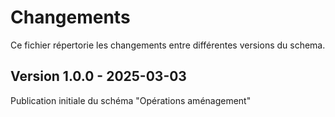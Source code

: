 # Changements

Ce fichier répertorie les changements entre différentes versions du schema.

## Version 1.0.0 - 2025-03-03

Publication initiale du schéma "Opérations aménagement"
